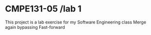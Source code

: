 # CMPE131-05 /lab 1
This project is a lab exercise for my Software Engineering class
Merge again bypassing Fast-forward
